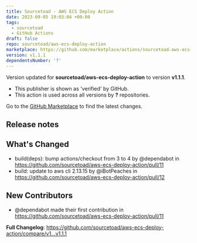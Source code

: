 ```yaml
---
title: Sourcetoad - AWS ECS Deploy Action
date: 2023-09-05 19:03:04 +00:00
tags:
  - sourcetoad
  - GitHub Actions
draft: false
repo: sourcetoad/aws-ecs-deploy-action
marketplace: https://github.com/marketplace/actions/sourcetoad-aws-ecs-deploy-action
version: v1.1.1
dependentsNumber: '?'
---
```



Version updated for **sourcetoad/aws-ecs-deploy-action** to version **v1.1.1**.
- This publisher is shown as 'verified' by GitHub.
- This action is used across all versions by **?** repositories.

Go to the [GitHub Marketplace](https://github.com/marketplace/actions/sourcetoad-aws-ecs-deploy-action) to find the latest changes.

## Release notes

## What's Changed
* build(deps): bump actions/checkout from 3 to 4 by @dependabot in https://github.com/sourcetoad/aws-ecs-deploy-action/pull/11
* build: update to aws cli 2.13.15 by @iBotPeaches in https://github.com/sourcetoad/aws-ecs-deploy-action/pull/12

## New Contributors
* @dependabot made their first contribution in https://github.com/sourcetoad/aws-ecs-deploy-action/pull/11

**Full Changelog**: https://github.com/sourcetoad/aws-ecs-deploy-action/compare/v1...v1.1.1
